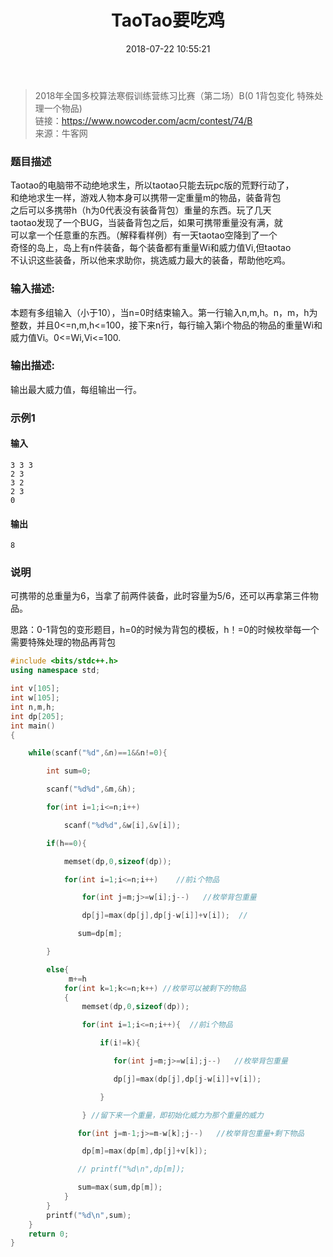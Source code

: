 ﻿---
title: TaoTao要吃鸡
date: 2018-07-22 10:55:21
tags: ["背包问题","Nowcoder","C++"]
categories: ["ACM"]
---

> 2018年全国多校算法寒假训练营练习比赛（第二场）B(0 1背包变化 特殊处理一个物品)  
链接：https://www.nowcoder.com/acm/contest/74/B  
来源：牛客网  

### 题目描述

Taotao的电脑带不动绝地求生，所以taotao只能去玩pc版的荒野行动了，  
和绝地求生一样，游戏人物本身可以携带一定重量m的物品，装备背包  
之后可以多携带h（h为0代表没有装备背包）重量的东西。玩了几天  
taotao发现了一个BUG，当装备背包之后，如果可携带重量没有满，就  
可以拿一个任意重的东西。（解释看样例）有一天taotao空降到了一个  
奇怪的岛上，岛上有n件装备，每个装备都有重量Wi和威力值Vi,但taotao  
不认识这些装备，所以他来求助你，挑选威力最大的装备，帮助他吃鸡。  

### 输入描述:
本题有多组输入（小于10），当n=0时结束输入。第一行输入n,m,h。n，m，h为整数，并且0<=n,m,h<=100，接下来n行，每行输入第i个物品的物品的重量Wi和威力值Vi。0<=Wi,Vi<=100.  
### 输出描述:
输出最大威力值，每组输出一行。

### 示例1

#### 输入

    3 3 3
    2 3
    3 2
    2 3
    0

#### 输出

    8

### 说明

可携带的总重量为6，当拿了前两件装备，此时容量为5/6，还可以再拿第三件物品。

思路：0-1背包的变形题目，h=0的时候为背包的模板，h！=0的时候枚举每一个需要特殊处理的物品再背包
```cpp
#include <bits/stdc++.h>
using namespace std;

int v[105];
int w[105];
int n,m,h;
int dp[205];
int main()
{

    while(scanf("%d",&n)==1&&n!=0){

        int sum=0;

        scanf("%d%d",&m,&h);

        for(int i=1;i<=n;i++)

            scanf("%d%d",&w[i],&v[i]);

        if(h==0){

            memset(dp,0,sizeof(dp));

            for(int i=1;i<=n;i++)    //前i个物品

                for(int j=m;j>=w[i];j--)   //枚举背包重量

                dp[j]=max(dp[j],dp[j-w[i]]+v[i]);  //

               sum=dp[m];

        }

        else{
             m+=h
            for(int k=1;k<=n;k++) //枚举可以被剩下的物品
            {
                memset(dp,0,sizeof(dp));

                for(int i=1;i<=n;i++){  //前i个物品

                    if(i!=k){

                       for(int j=m;j>=w[i];j--)   //枚举背包重量

                       dp[j]=max(dp[j],dp[j-w[i]]+v[i]);

                    }

                } //留下来一个重量，即初始化威力为那个重量的威力

               for(int j=m-1;j>=m-w[k];j--)   //枚举背包重量+剩下物品

                dp[m]=max(dp[m],dp[j]+v[k]);

               // printf("%d\n",dp[m]);

               sum=max(sum,dp[m]);
            }
        }
        printf("%d\n",sum);
    }
    return 0;
}
```

